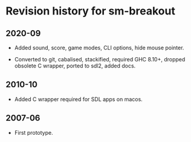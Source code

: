 # Revision history for sm-breakout

## 2020-09

* Added sound, score, game modes, CLI options, hide mouse pointer.

* Converted to git, cabalised, stackified, required GHC 8.10+, 
  dropped obsolete C wrapper, ported to sdl2, added docs.

## 2010-10

* Added C wrapper required for SDL apps on macos.

## 2007-06

* First prototype.
